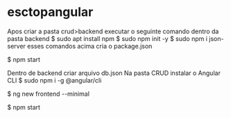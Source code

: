 # esctopangular

<!-- CRIAÇÃO DO PROJETO -->

Apos criar a pasta crud>backend executar o seguinte comando dentro da pasta backend
$ sudo apt install npm
$ sudo npm init -y 
$ sudo npm i json-server
    esses comandos acima cria o package.json

<!-- Rodar o backend -->
$ npm start

Dentro de backend criar arquivo db.json
Na pasta CRUD instalar o Angular CLI
$ sudo npm i -g @angular/cli

<!-- CRIAR UM COMPONENTE -->

$ ng new frontend --minimal

<!-- Rodar o frontend -->
$ npm start
